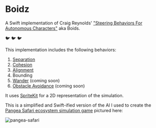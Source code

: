 # Boidz

A Swift implementation of Craig Reynolds' ["Steering Behaviors For Autonomous Characters"](http://www.red3d.com/cwr/steer/) aka Boids.

:bird: :bird: :bird:  

This implementation includes the following behaviors:

1. [Separation](http://www.red3d.com/cwr/boids/)  
2. [Cohesion](http://www.red3d.com/cwr/boids/)  
3. [Alignment](http://www.red3d.com/cwr/boids/)  
4. Bounding  
5. [Wander](http://www.red3d.com/cwr/steer/Wander.html) (coming soon)  
6. [Obstacle Avoidance](http://www.red3d.com/cwr/steer/Obstacle.html) (coming soon)

It uses [SpriteKit](https://developer.apple.com/spritekit/) for a 2D representation of the simulation. 

This is a simplified and Swift-ified version of the AI I used to create the [Pangea Safari ecosystem simulation game](http://www.tembostudio.com/) pictured here:

![pangea-safari](https://cloud.githubusercontent.com/assets/991059/16565484/81d8db7e-41db-11e6-9fef-6382753c9135.png)

